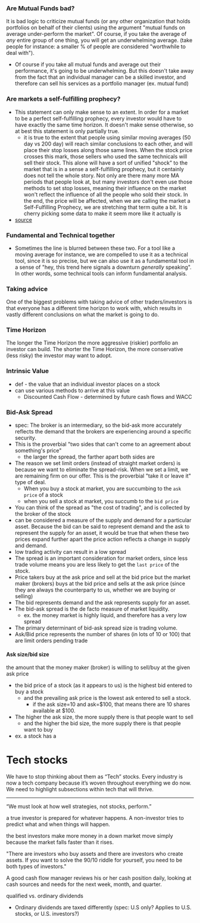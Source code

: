 
### Are Mutual Funds bad?
It is bad logic to criticize mutual funds (or any other organization that holds portfolios on behalf of their clients) using the argument "mutual funds on average under-perform the market". Of course, if you take the average of *any* entire group of one thing, you will get an underwhelming average. (take people for instance: a smaller % of people are considered "worthwhile to deal with"). 
- Of course if you take all mutual funds and average out their performance, it's going to be underwhelming. But this doesn't take away from the fact that an individual manager can be a skilled investor, and therefore can sell his services as a portfolio manager (ex. mutual fund)

### Are markets a self-fulfilling prophecy?
- This statement can only make sense to an extent. In order for a market to be a perfect self-fulfilling prophecy, every investor would have to have exactly the same time horizon. It doesn't make sense otherwise, so at best this statement is only partially true. 
	- it is true to the extent that people using similar moving averages (50 day vs 200 day) will reach similar conclusions to each other, and will place their stop losses along those same lines. When the stock price crosses this mark, those sellers who used the same technicals will sell their stock. This alone will have a sort of unified "shock" to the market that is in a sense a self-fulfilling prophecy, but it centainly does not tell the whole story. Not only are there many more MA periods that people look at, but many investors don't even use those methods to set stop losses, meaning their influence on the market won't reflect the influence of all the people who sold their stock. In the end, the price will be affected, when we are calling the market a Self-Fulfilling Prophecy, we are stretching that term quite a bit. It is cherry picking some data to make it seem more like it actually is
- [source](https://allstarcharts.com/technical-analysis-self-fulfilling-prophecy-2/#:~:text=A%20statement%20that%20technical%20analysis,a%20group%20of%20market%20technicians.)
	
### Fundamental and Technical together
- Sometimes the line is blurred between these two. For a tool like a moving average for instance, we are compelled to use it as a technical tool, since it is so precise, but we can also use it as a fundamental tool in a sense of "hey, this trend here signals a downturn *generally* speaking". In other words, some technical tools can inform fundamental analysis.

### Taking advice
One of the biggest problems with taking advice of other traders/investors is that everyone has a different time horizon to work with, which results in vastly different conclusions on what the market is going to do.  

### Time Horizon
The longer the Time Horizon the more aggressive (riskier) portfolio an investor can build. The shorter the Time Horizon, the more conservative (less risky) the investor may want to adopt.

### Intrinsic Value
- def - the value that an individual investor places on a stock
- can use various methods to arrive at this value
	- Discounted Cash Flow - determined by future cash flows and WACC 

### Bid-Ask Spread
- spec: The broker is an intermediary, so the bid-ask more accurately reflects the demand that the brokers are experiencing around a specific security.
- This is the proverbial "two sides that can't come to an agreement about something's price"
	- the larger the spread, the farther apart both sides are
- The reason we set limit orders (instead of straight market orders) is because we want to eliminate the spread-risk. When we set a limit, we are remaining firm on our offer. This is the proverbial "take it or leave it" type of deal. 
	- When you buy a stock at market, you are succumbing to the `ask price` of a stock
	- when you sell a stock at market, you succumb to the `bid price`
- You can think of the spread as "the cost of trading", and is collected by the broker of the stock
- can be considered a measure of the supply and demand for a particular asset. Because the bid can be said to represent demand and the ask to represent the supply for an asset, it would be true that when these two prices expand further apart the price action reflects a change in supply and demand.
- low trading activity can result in a low spread
- The spread is an important consideration for market orders, since less trade volume means you are less likely to get the `last price` of the stock.
- Price takers buy at the ask price and sell at the bid price but the market maker (brokers) buys at the bid price and sells at the ask price (since they are always the counterparty to us, whether we are buying or selling)
- The bid represents demand and the ask represents supply for an asset.
- The bid-ask spread is the de facto measure of market liquidity.
	- ex. the money market is highly liquid, and therefore has a very low spread
- The primary determinant of bid-ask spread size is trading volume.
- Ask/Bid price represents the number of shares (in lots of 10 or 100) that are limit orders pending trade

#### Ask size/bid size
the amount that the money maker (broker) is willing to sell/buy at the given ask price
- the bid price of a stock (as it appears to us) is the highest bid entered to buy a stock
	- and the prevailing ask price is the lowest ask entered to sell a stock.
		- if the ask size=10 and ask=$100, that means there are 10 shares available at $100.
- The higher the ask size, the more supply there is that people want to sell
	- and the higher the bid size, the more supply there is that people want to buy
- ex. a stock has a

# Tech stocks
We have to stop thinking about them as “Tech” stocks. Every industry is now a tech company because it’s woven throughout everything we do now. We need to highlight subsections within tech that will thrive.

* * *

“We must look at how well strategies, not stocks, perform.”

a true investor is prepared for whatever happens. A non-investor tries to predict what and when things will happen.

the best investors make more money in a down market move simply because the market falls faster than it rises.

"There are investors who buy assets and there are investors who create assets. If you want to solve the 90/10 riddle for yourself, you need to be both types of investors."

A good cash flow manager reviews his or her cash position daily, looking at cash sources and needs for the next week, month, and quarter.

qualified vs. ordinary dividends
- Ordinary dividends are taxed differently (spec: U.S only? Applies to U.S. stocks, or U.S. investors?)
